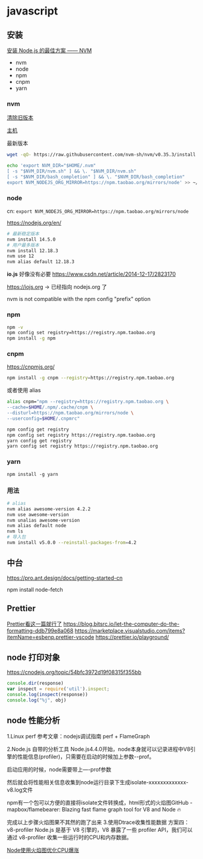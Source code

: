 # javascript

## 安装

[ 安装 Node.js 的最佳方案 —— NVM](https://learnku.com/docs/environment-setup/use-nvm-to-manage-your-nodejs-environment/3131)

+ nvm
+ node
+ npm
+ cnpm
+ yarn

### nvm

[清除旧版本](http://bubkoo.com/2017/01/08/quick-tip-multiple-versions-node-nvm/)

[主机](https://github.com/nvm-sh/nvm)

最新版本
```bash
wget -qO- https://raw.githubusercontent.com/nvm-sh/nvm/v0.35.3/install.sh | bash

echo 'export NVM_DIR="$HOME/.nvm"
[ -s "$NVM_DIR/nvm.sh" ] && \. "$NVM_DIR/nvm.sh"
[ -s "$NVM_DIR/bash_completion" ] && \. "$NVM_DIR/bash_completion"
export NVM_NODEJS_ORG_MIRROR=https://npm.taobao.org/mirrors/node' >> ~/.bash_profile
```

### node

cn: `export NVM_NODEJS_ORG_MIRROR=https://npm.taobao.org/mirrors/node`

https://nodejs.org/en/

```bash
# 最新稳定版本
nvm install 14.5.0
# 用户最多版本
nvm install 12.18.3
nvm use 12
nvm alias default 12.18.3
```

**io.js** 好像没有必要 <https://www.csdn.net/article/2014-12-17/2823170>

https://iojs.org -> 已经指向 nodejs.org 了

nvm is not compatible with the npm config "prefix" option

### npm

```bash
npm -v
npm config set registry=https://registry.npm.taobao.org
npm install -g npm
```

### cnpm

https://cnpmjs.org/

```bash
npm install -g cnpm --registry=https://registry.npm.taobao.org
```

或者使用 alias
```bash
alias cnpm="npm --registry=https://registry.npm.taobao.org \
--cache=$HOME/.npm/.cache/cnpm \
--disturl=https://npm.taobao.org/mirrors/node \
--userconfig=$HOME/.cnpmrc"
```

```bash
npm config get registry
npm config set registry https://registry.npm.taobao.org
yarn config get registry
yarn config set registry https://registry.npm.taobao.org
```

### yarn

`npm install -g yarn`

### 用法

``` bash
# alias
nvm alias awesome-version 4.2.2
nvm use awesome-version
nvm unalias awesome-version
nvm alias default node
nvm ls
# 导入包
nvm install v5.0.0 --reinstall-packages-from=4.2
```

## 中台

https://pro.ant.design/docs/getting-started-cn

npm install node-fetch

## Prettier

[Prettier看这一篇就行了](https://zhuanlan.zhihu.com/p/81764012)
https://blog.bitsrc.io/let-the-computer-do-the-formatting-ddb799e8a068
https://marketplace.visualstudio.com/items?itemName=esbenp.prettier-vscode
https://prettier.io/playground/

## node 打印对象

https://cnodejs.org/topic/54bfc3972d19f08315f355bb

```js
console.dir(response)
var inspect = require('util').inspect;
console.log(inspect(response))
console.log("%j", obj)
```

## node 性能分析
1.Linux perf
参考文章：nodejs调试指南 perf + FlameGraph

2.Node.js 自带的分析工具
Node.js4.4.0开始，node本身就可以记录进程中V8引擎的性能信息(profiler)，只需要在启动的时候加上参数--prof。

启动应用的时候，node需要带上—-prof参数

然后就会将性能相关信息收集到node运行目录下生成isolate-xxxxxxxxxxxxx-v8.log文件

npm有一个包可以方便的直接将isolate文件转换成，html形式的火焰图GitHub - mapbox/flamebearer: Blazing fast flame graph tool for V8 and Node 🔥

完成以上步骤火焰图果不其然的跑了出来
3.使用Dtrace收集性能数据
方案四：v8-profiler
Node.js 是基于 V8 引擎的，V8 暴露了一些 profiler API，我们可以通过 v8-profiler 收集一些运行时的CPU和内存数据。



[Node使用火焰图优化CPU爆涨](https://mp.weixin.qq.com/s/yE4patSpBA6PpKpc8B8hEQ)
